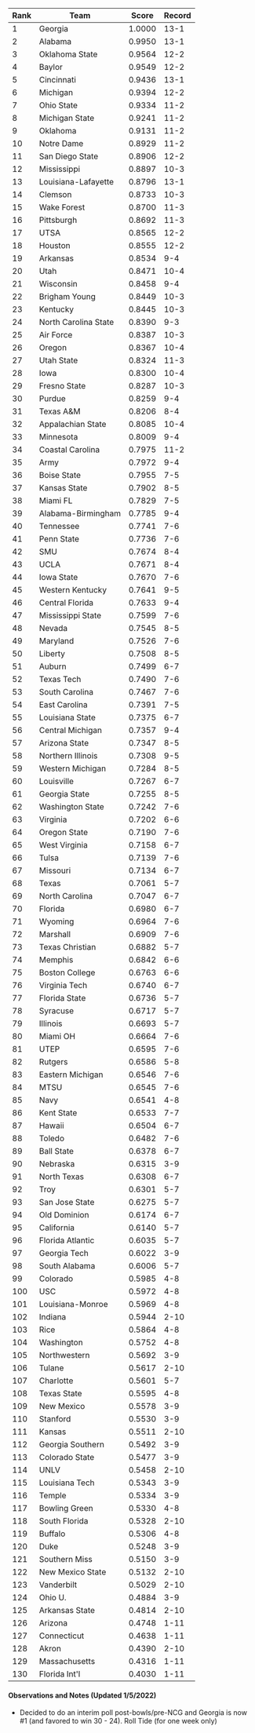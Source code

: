 Rank | Team | Score | Record
---|---|---|---
1 | Georgia | 1.0000 | 13-1
2 | Alabama | 0.9950 | 13-1
3 | Oklahoma State | 0.9564 | 12-2
4 | Baylor | 0.9549 | 12-2
5 | Cincinnati | 0.9436 | 13-1
6 | Michigan | 0.9394 | 12-2
7 | Ohio State | 0.9334 | 11-2
8 | Michigan State | 0.9241 | 11-2
9 | Oklahoma | 0.9131 | 11-2
10 | Notre Dame | 0.8929 | 11-2
11 | San Diego State | 0.8906 | 12-2
12 | Mississippi | 0.8897 | 10-3
13 | Louisiana-Lafayette | 0.8796 | 13-1
14 | Clemson | 0.8733 | 10-3
15 | Wake Forest | 0.8700 | 11-3
16 | Pittsburgh | 0.8692 | 11-3
17 | UTSA | 0.8565 | 12-2
18 | Houston | 0.8555 | 12-2
19 | Arkansas | 0.8534 | 9-4
20 | Utah | 0.8471 | 10-4
21 | Wisconsin | 0.8458 | 9-4
22 | Brigham Young | 0.8449 | 10-3
23 | Kentucky | 0.8445 | 10-3
24 | North Carolina State | 0.8390 | 9-3
25 | Air Force | 0.8387 | 10-3
26 | Oregon | 0.8367 | 10-4
27 | Utah State | 0.8324 | 11-3
28 | Iowa | 0.8300 | 10-4
29 | Fresno State | 0.8287 | 10-3
30 | Purdue | 0.8259 | 9-4
31 | Texas A&M | 0.8206 | 8-4
32 | Appalachian State | 0.8085 | 10-4
33 | Minnesota | 0.8009 | 9-4
34 | Coastal Carolina | 0.7975 | 11-2
35 | Army | 0.7972 | 9-4
36 | Boise State | 0.7955 | 7-5
37 | Kansas State | 0.7902 | 8-5
38 | Miami FL | 0.7829 | 7-5
39 | Alabama-Birmingham | 0.7785 | 9-4
40 | Tennessee | 0.7741 | 7-6
41 | Penn State | 0.7736 | 7-6
42 | SMU | 0.7674 | 8-4
43 | UCLA | 0.7671 | 8-4
44 | Iowa State | 0.7670 | 7-6
45 | Western Kentucky | 0.7641 | 9-5
46 | Central Florida | 0.7633 | 9-4
47 | Mississippi State | 0.7599 | 7-6
48 | Nevada | 0.7545 | 8-5
49 | Maryland | 0.7526 | 7-6
50 | Liberty | 0.7508 | 8-5
51 | Auburn | 0.7499 | 6-7
52 | Texas Tech | 0.7490 | 7-6
53 | South Carolina | 0.7467 | 7-6
54 | East Carolina | 0.7391 | 7-5
55 | Louisiana State | 0.7375 | 6-7
56 | Central Michigan | 0.7357 | 9-4
57 | Arizona State | 0.7347 | 8-5
58 | Northern Illinois | 0.7308 | 9-5
59 | Western Michigan | 0.7284 | 8-5
60 | Louisville | 0.7267 | 6-7
61 | Georgia State | 0.7255 | 8-5
62 | Washington State | 0.7242 | 7-6
63 | Virginia | 0.7202 | 6-6
64 | Oregon State | 0.7190 | 7-6
65 | West Virginia | 0.7158 | 6-7
66 | Tulsa | 0.7139 | 7-6
67 | Missouri | 0.7134 | 6-7
68 | Texas | 0.7061 | 5-7
69 | North Carolina | 0.7047 | 6-7
70 | Florida | 0.6980 | 6-7
71 | Wyoming | 0.6964 | 7-6
72 | Marshall | 0.6909 | 7-6
73 | Texas Christian | 0.6882 | 5-7
74 | Memphis | 0.6842 | 6-6
75 | Boston College | 0.6763 | 6-6
76 | Virginia Tech | 0.6740 | 6-7
77 | Florida State | 0.6736 | 5-7
78 | Syracuse | 0.6717 | 5-7
79 | Illinois | 0.6693 | 5-7
80 | Miami OH | 0.6664 | 7-6
81 | UTEP | 0.6595 | 7-6
82 | Rutgers | 0.6586 | 5-8
83 | Eastern Michigan | 0.6546 | 7-6
84 | MTSU | 0.6545 | 7-6
85 | Navy | 0.6541 | 4-8
86 | Kent State | 0.6533 | 7-7
87 | Hawaii | 0.6504 | 6-7
88 | Toledo | 0.6482 | 7-6
89 | Ball State | 0.6378 | 6-7
90 | Nebraska | 0.6315 | 3-9
91 | North Texas | 0.6308 | 6-7
92 | Troy | 0.6301 | 5-7
93 | San Jose State | 0.6275 | 5-7
94 | Old Dominion | 0.6174 | 6-7
95 | California | 0.6140 | 5-7
96 | Florida Atlantic | 0.6035 | 5-7
97 | Georgia Tech | 0.6022 | 3-9
98 | South Alabama | 0.6006 | 5-7
99 | Colorado | 0.5985 | 4-8
100 | USC | 0.5972 | 4-8
101 | Louisiana-Monroe | 0.5969 | 4-8
102 | Indiana | 0.5944 | 2-10
103 | Rice | 0.5864 | 4-8
104 | Washington | 0.5752 | 4-8
105 | Northwestern | 0.5692 | 3-9
106 | Tulane | 0.5617 | 2-10
107 | Charlotte | 0.5601 | 5-7
108 | Texas State | 0.5595 | 4-8
109 | New Mexico | 0.5578 | 3-9
110 | Stanford | 0.5530 | 3-9
111 | Kansas | 0.5511 | 2-10
112 | Georgia Southern | 0.5492 | 3-9
113 | Colorado State | 0.5477 | 3-9
114 | UNLV | 0.5458 | 2-10
115 | Louisiana Tech | 0.5343 | 3-9
116 | Temple | 0.5334 | 3-9
117 | Bowling Green | 0.5330 | 4-8
118 | South Florida | 0.5328 | 2-10
119 | Buffalo | 0.5306 | 4-8
120 | Duke | 0.5248 | 3-9
121 | Southern Miss | 0.5150 | 3-9
122 | New Mexico State | 0.5132 | 2-10
123 | Vanderbilt | 0.5029 | 2-10
124 | Ohio U. | 0.4884 | 3-9
125 | Arkansas State | 0.4814 | 2-10
126 | Arizona | 0.4748 | 1-11
127 | Connecticut | 0.4638 | 1-11
128 | Akron | 0.4390 | 2-10
129 | Massachusetts | 0.4316 | 1-11
130 | Florida Int'l | 0.4030 | 1-11

#### Observations and Notes (Updated 1/5/2022)

* Decided to do an interim poll post-bowls/pre-NCG and Georgia is now #1 (and favored to win 30 - 24).  Roll Tide (for one week only)